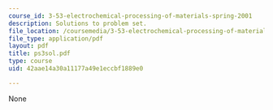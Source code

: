 ```yaml
---
course_id: 3-53-electrochemical-processing-of-materials-spring-2001
description: Solutions to problem set.
file_location: /coursemedia/3-53-electrochemical-processing-of-materials-spring-2001/42aae14a30a11177a49e1eccbf1889e0_ps3sol.pdf
file_type: application/pdf
layout: pdf
title: ps3sol.pdf
type: course
uid: 42aae14a30a11177a49e1eccbf1889e0

---
```

None